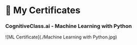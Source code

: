 # 📜 My Certificates

### CognitiveClass.ai - Machine Learning with Python  
![ML Certificate](./Machine Learning with Python.jpg)

